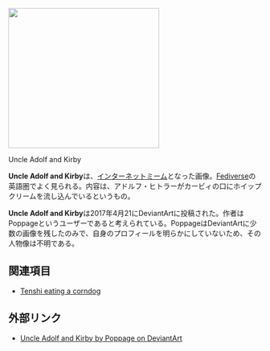 <div>

<div>

<div>

[<img src="/images/thumb/c/cc/Uncle_adolf_and_kirby_by_poppage_db6kkcb-fullview.jpg/300px-Uncle_adolf_and_kirby_by_poppage_db6kkcb-fullview.jpg" srcset="/images/thumb/c/cc/Uncle_adolf_and_kirby_by_poppage_db6kkcb-fullview.jpg/450px-Uncle_adolf_and_kirby_by_poppage_db6kkcb-fullview.jpg 1.5x, /images/thumb/c/cc/Uncle_adolf_and_kirby_by_poppage_db6kkcb-fullview.jpg/600px-Uncle_adolf_and_kirby_by_poppage_db6kkcb-fullview.jpg 2x" width="300" height="279" />](/%E3%83%95%E3%82%A1%E3%82%A4%E3%83%AB:Uncle_adolf_and_kirby_by_poppage_db6kkcb-fullview.jpg)

<div>

<div>

[](/%E3%83%95%E3%82%A1%E3%82%A4%E3%83%AB:Uncle_adolf_and_kirby_by_poppage_db6kkcb-fullview.jpg "拡大")

</div>

Uncle Adolf and Kirby

</div>

</div>

</div>

**Uncle Adolf and Kirby**は、[インターネットミーム](/%E3%82%A4%E3%83%B3%E3%82%BF%E3%83%BC%E3%83%8D%E3%83%83%E3%83%88%E3%83%9F%E3%83%BC%E3%83%A0 "インターネットミーム")となった画像。[Fediverse](/Fediverse "Fediverse")の英語圏でよく見られる。内容は、アドルフ・ヒトラーがカービィの口にホイップクリームを流し込んでいるというもの。

**Uncle Adolf and Kirby**は2017年4月21にDeviantArtに投稿された。作者はPoppageというユーザーであると考えられている。PoppageはDeviantArtに少数の画像を残したのみで、自身のプロフィールを明らかにしていないため、その人物像は不明である。

## 関連項目

-   [Tenshi eating a corndog](/Tenshi_eating_a_corndog "Tenshi eating a corndog")

## 外部リンク

-   <a href="https://www.deviantart.com/poppage/art/Uncle-Adolf-and-Kirby-676165115" rel="nofollow">Uncle Adolf and Kirby by Poppage on DeviantArt</a>

</div>
